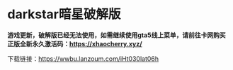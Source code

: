 # darkstar暗星破解版

**游戏更新，破解版已经无法使用，如需继续使用gta5线上菜单，请前往卡网购买正版全新永久激活码：https://xhaocherry.xyz/**

下载链接：https://wwbu.lanzoum.com/iHt030lat06h